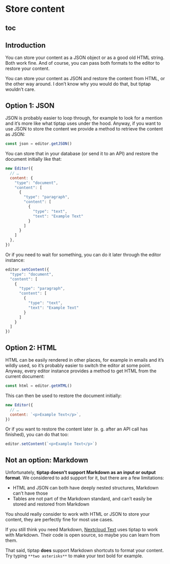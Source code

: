 # Store content

## toc

## Introduction
You can store your content as a JSON object or as a good old HTML string. Both work fine. And of course, you can pass both formats to the editor to restore your content.

You can store your content as JSON and restore the content from HTML, or the other way around. I don’t know why you would do that, but tiptap wouldn’t care.

## Option 1: JSON
JSON is probably easier to loop through, for example to look for a mention and it’s more like what tiptap uses under the hood. Anyway, if you want to use JSON to store the content we provide a method to retrieve the content as JSON:

```js
const json = editor.getJSON()
```

You can store that in your database (or send it to an API) and restore the document initially like that:

```js
new Editor({
  // …
  content: {
    "type": "document",
    "content": [
      {
        "type": "paragraph",
        "content": [
          {
            "type": "text",
            "text": "Example Text"
          }
        ]
      }
    ]
  },
})
```

Or if you need to wait for something, you can do it later through the editor instance:

```js
editor.setContent({
  "type": "document",
  "content": [
    {
      "type": "paragraph",
      "content": [
        {
          "type": "text",
          "text": "Example Text"
        }
      ]
    }
  ]
})
```

## Option 2: HTML
HTML can be easily rendered in other places, for example in emails and it’s wildly used, so it’s probably easier to switch the editor at some point. Anyway, every editor instance provides a method to get HTML from the current document:

```js
const html = editor.getHTML()
```

This can then be used to restore the document initially:

```js
new Editor({
  // …
  content: `<p>Example Text</p>`,
})
```

Or if you want to restore the content later (e. g. after an API call has finished), you can do that too:
```js
editor.setContent(`<p>Example Text</p>`)
```

## Not an option: Markdown

Unfortunately, **tiptap doesn’t support Markdown as an input or output format**. We considered to add support for it, but there are a few limitations:

* HTML and JSON can both have deeply nested structures, Markdown can’t have those
* Tables are not part of the Markdown standard, and can’t easily be stored and restored from Markdown

You should really consider to work with HTML or JSON to store your content, they are perfectly fine for most use cases.

If you still think you need Markdown, [Nextcloud Text](https://github.com/nextcloud/text) uses tiptap to work with Markdown. Their code is open source, so maybe you can learn from them.

That said, tiptap **does** support Markdown shortcuts to format your content. Try typing `**two asterisks**` to make your text bold for example.
